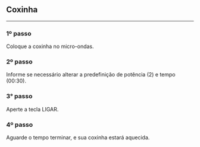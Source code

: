 ## Coxinha

---

### 1º passo

Coloque a coxinha no micro-ondas.

### 2º passo

Informe se necessário alterar a predefinição de potência (2) e tempo (00:30).

### 3° passo

Aperte a tecla LIGAR.

### 4º passo
Aguarde o tempo terminar, e sua coxinha estará aquecida.